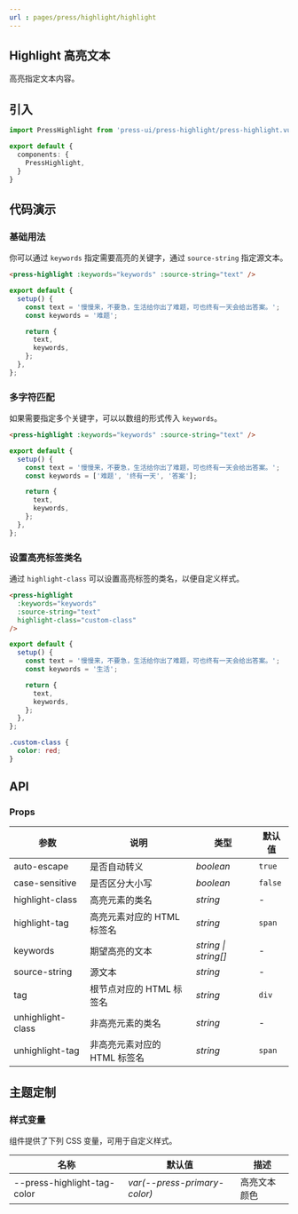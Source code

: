 ```yaml
---
url : pages/press/highlight/highlight
---
```


## Highlight 高亮文本

高亮指定文本内容。

## 引入

```ts
import PressHighlight from 'press-ui/press-highlight/press-highlight.vue';

export default {
  components: {
    PressHighlight,
  }
}
```

## 代码演示

### 基础用法

你可以通过 `keywords` 指定需要高亮的关键字，通过 `source-string` 指定源文本。

```html
<press-highlight :keywords="keywords" :source-string="text" />
```

```ts
export default {
  setup() {
    const text = '慢慢来，不要急，生活给你出了难题，可也终有一天会给出答案。';
    const keywords = '难题';

    return {
      text,
      keywords,
    };
  },
};
```

### 多字符匹配

如果需要指定多个关键字，可以以数组的形式传入 `keywords`。

```html
<press-highlight :keywords="keywords" :source-string="text" />
```

```ts
export default {
  setup() {
    const text = '慢慢来，不要急，生活给你出了难题，可也终有一天会给出答案。';
    const keywords = ['难题', '终有一天', '答案'];

    return {
      text,
      keywords,
    };
  },
};
```

### 设置高亮标签类名

通过 `highlight-class` 可以设置高亮标签的类名，以便自定义样式。

```html
<press-highlight
  :keywords="keywords"
  :source-string="text"
  highlight-class="custom-class"
/>
```

```ts
export default {
  setup() {
    const text = '慢慢来，不要急，生活给你出了难题，可也终有一天会给出答案。';
    const keywords = '生活';

    return {
      text,
      keywords,
    };
  },
};
```

```css
.custom-class {
  color: red;
}
```

## API

### Props

| 参数              | 说明                         | 类型                 | 默认值  |
| ----------------- | ---------------------------- | -------------------- | ------- |
| auto-escape       | 是否自动转义                 | _boolean_            | `true`  |
| case-sensitive    | 是否区分大小写               | _boolean_            | `false` |
| highlight-class   | 高亮元素的类名               | _string_             | -       |
| highlight-tag     | 高亮元素对应的 HTML 标签名   | _string_             | `span`  |
| keywords          | 期望高亮的文本               | _string \| string[]_ | -       |
| source-string     | 源文本                       | _string_             | -       |
| tag               | 根节点对应的 HTML 标签名     | _string_             | `div`   |
| unhighlight-class | 非高亮元素的类名             | _string_             | -       |
| unhighlight-tag   | 非高亮元素对应的 HTML 标签名 | _string_             | `span`  |

## 主题定制

### 样式变量

组件提供了下列 CSS 变量，可用于自定义样式。

| 名称                        | 默认值                       | 描述         |
| --------------------------- | ---------------------------- | ------------ |
| --press-highlight-tag-color | _var(--press-primary-color)_ | 高亮文本颜色 |

<debug-online />
